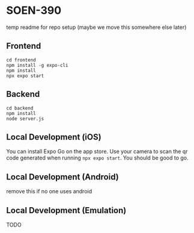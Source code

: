 # SOEN-390
temp readme for repo setup (maybe we move this somewhere else later)
## Frontend

```
cd frontend
npm install -g expo-cli
npm install
npx expo start
```

## Backend

```
cd backend
npm install
node server.js
```


## Local Development (iOS)
 
You can install Expo Go on the app store. Use your camera to scan the qr code generated when running `npx expo start`. You should be good to go.

## Local Development (Android)

remove this if no one uses android

## Local Development (Emulation)

TODO
